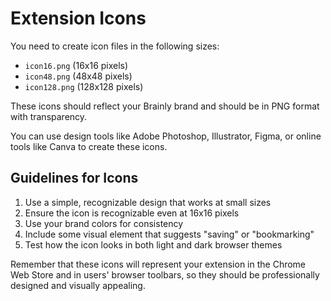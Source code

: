 # Extension Icons

You need to create icon files in the following sizes:
- `icon16.png` (16x16 pixels)
- `icon48.png` (48x48 pixels)
- `icon128.png` (128x128 pixels)

These icons should reflect your Brainly brand and should be in PNG format with transparency.

You can use design tools like Adobe Photoshop, Illustrator, Figma, or online tools like Canva to create these icons.

## Guidelines for Icons

1. Use a simple, recognizable design that works at small sizes
2. Ensure the icon is recognizable even at 16x16 pixels
3. Use your brand colors for consistency
4. Include some visual element that suggests "saving" or "bookmarking"
5. Test how the icon looks in both light and dark browser themes

Remember that these icons will represent your extension in the Chrome Web Store and in users' browser toolbars, so they should be professionally designed and visually appealing.